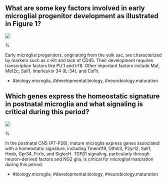 ## What are some key factors involved in early microglial progenitor development as illustrated in Figure 1?

![](https://cdn.mathpix.com/cropped/2024_06_01_1cb0eb9b567459b320afg-1.jpg?height=1145&width=1042&top_left_y=744&top_left_x=584)

%

Early microglial progenitors, originating from the yolk sac, are characterized by markers such as c-Kit and lack of CD45. Their development requires transcription factors like PU.1 and Irf8. Other important factors include Maf, Mef2c, Sall1, Interleukin 34 (IL-34), and Csf1r.

- #biology.microglia, #developmental.biology, #neurobiology.maturation

## Which genes express the homeostatic signature in postnatal microglia and what signaling is critical during this period?

![](https://cdn.mathpix.com/cropped/2024_06_01_1cb0eb9b567459b320afg-1.jpg?height=1145&width=1042&top_left_y=744&top_left_x=584)

%

In the postnatal CNS (P7-P28), mature microglia express genes associated with a homeostatic signature, including Tmem119, Olfml3, P2yr12, Sall1, Hexb, Gpr34, Fcrls, and SiglecH. TGFβ1 signaling, particularly through neuron-derived factors and NG2 glia, is critical for microglial maturation during this period.

- #biology.microglia, #developmental.biology, #neurobiology.maturation